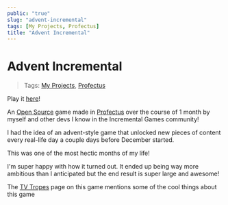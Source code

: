```yaml
---
public: "true"
slug: "advent-incremental"
tags: [My Projects, Profectus]
title: "Advent Incremental"
---
```

# Advent Incremental

> Tags: [My Projects](/garden/my-projects/index.md), [Profectus](/garden/profectus/index.md)

Play it [here](https://thepaperpilot.org/advent)!

An [Open Source](/garden/open-source/index.md) game made in [Profectus](/garden/profectus/index.md) over the course of 1 month by myself and other devs I know in the Incremental Games community!

I had the idea of an advent-style game that unlocked new pieces of content every real-life day a couple days before December started.

This was one of the most hectic months of my life!

I'm super happy with how it turned out. It ended up being way more ambitious than I anticipated but the end result is super large and awesome!

The [TV Tropes](https://tvtropes.org/pmwiki/pmwiki.php/VideoGame/AdventIncremental) page on this game mentions some of the cool things about this game